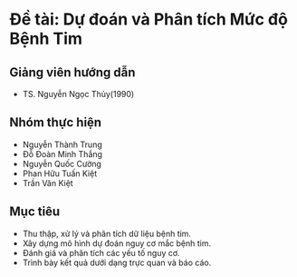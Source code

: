 # Đề tài: Dự đoán và Phân tích Mức độ Bệnh Tim

## Giảng viên hướng dẫn
- TS. Nguyễn Ngọc Thủy(1990)
## Nhóm thực hiện
-  Nguyễn Thành Trung
 - Đỗ Đoàn Minh Thắng
 - Nguyễn Quốc Cường
 - Phan Hữu Tuấn Kiệt
 - Trần Văn Kiệt
## Mục tiêu
- Thu thập, xử lý và phân tích dữ liệu bệnh tim.
- Xây dựng mô hình dự đoán nguy cơ mắc bệnh tim.
- Đánh giá và phân tích các yếu tố nguy cơ.
- Trình bày kết quả dưới dạng trực quan và báo cáo.

